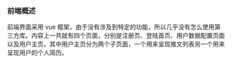 ### 前端概述
前端界面采用 vue 框架，由于没有涉及到特定的功能，所以几乎没有怎么使用第三方库。内容上一共就有四个页面，分别是注册页、登陆首页、用户数据配置页面以及用户主页，其中用户主页分为两个子页面，一个用来呈现推文列表另一个用来呈现用户的个人简历。
